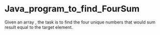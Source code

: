 # Java_program_to_find_FourSum
Given an array , the task is to find the four unique numbers that would sum result equal to the target element.

